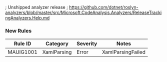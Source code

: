 ; Unshipped analyzer release
; https://github.com/dotnet/roslyn-analyzers/blob/master/src/Microsoft.CodeAnalysis.Analyzers/ReleaseTrackingAnalyzers.Help.md

### New Rules

Rule ID    | Category | Severity | Notes
-----------|----------|----------|--------------------
MAUIG1001  | XamlParsing |  Error   | XamlParsingFailed
